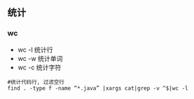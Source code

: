 ## 统计

### wc 

* wc -l 统计行
* wc -w 统计单词
* wc -c 统计字符

```
#统计代码行, 过滤空行
find . -type f -name “*.java” |xargs cat|grep -v ^$|wc -l

```
